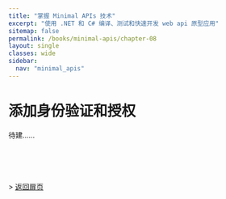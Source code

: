 ```yaml
---
title: "掌握 Minimal APIs 技术"
excerpt: "使用 .NET 和 C# 编译、测试和快速开发 web api 原型应用"
sitemap: false
permalink: /books/minimal-apis/chapter-08
layout: single
classes: wide
sidebar:
  nav: "minimal_apis"
---
```



# 添加身份验证和授权

待建……

<br/><br/><br/><br/>
&gt;  [返回扉页](/books/minimal-apis)
